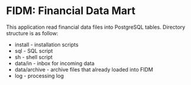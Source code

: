 FIDM: Financial Data Mart
====
This application read financial data files into PostgreSQL tables. Directory structure is as follow:
  * install - installation scripts
  * sql - SQL script
  * sh - shell script
  * data/in - inbox for incoming data
  * data/archive - archive files that already loaded into FIDM
  * log - processing log



